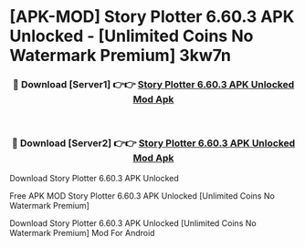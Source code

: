 # [APK-MOD] Story Plotter 6.60.3 APK Unlocked - [Unlimited Coins No Watermark Premium] 3kw7n



<div align="center">
<h3>🔴 Download [Server1] 👉👉 <a href="https://momento.my/?title=Story_Plotter_6.60.3_APK_Unlocked">Story Plotter 6.60.3 APK Unlocked Mod Apk</a></h3><br>

<h3>🔴 Download [Server2] 👉👉 <a href="https://momento.my/?title=Story_Plotter_6.60.3_APK_Unlocked">Story Plotter 6.60.3 APK Unlocked Mod Apk</a></h3>
</div>



Download Story Plotter 6.60.3 APK Unlocked 

Free APK MOD Story Plotter 6.60.3 APK Unlocked [Unlimited Coins No Watermark Premium]

Download Story Plotter 6.60.3 APK Unlocked [Unlimited Coins No Watermark Premium] Mod For Android
